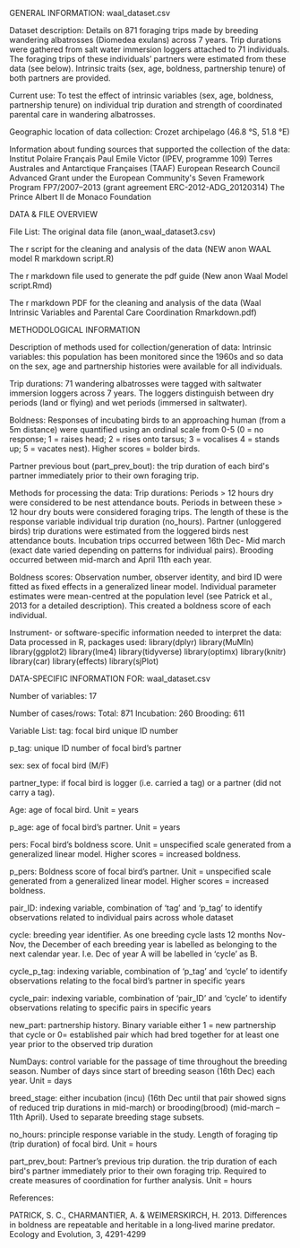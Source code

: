 GENERAL INFORMATION: waal_dataset.csv

Dataset description:
Details on 871 foraging trips made by breeding wandering albatrosses (Diomedea exulans) across 7 years. Trip durations were gathered from salt water immersion loggers attached to 71 individuals. The foraging trips of these individuals’ partners were estimated from these data (see below). Intrinsic traits (sex, age, boldness, partnership tenure) of both partners are provided. 

Current use:
To test the effect of intrinsic variables (sex, age, boldness, partnership tenure) on individual trip duration and strength of coordinated parental care in wandering albatrosses.  

Geographic location of data collection: 
Crozet archipelago (46.8 °S, 51.8 °E) 

Information about funding sources that supported the collection of the data: 
Institut Polaire Français Paul Emile Victor (IPEV, programme 109) 
Terres Australes and Antarctique Françaises (TAAF) 
European Research Council Advanced Grant under the European Community's Seven Framework Program FP7/2007–2013 (grant agreement ERC-2012-ADG_20120314) 
The Prince Albert II de Monaco Foundation


DATA & FILE OVERVIEW

File List: 
The original data file (anon_waal_dataset3.csv)

The r script for the cleaning and analysis of the data (NEW anon WAAL model R markdown script.R)

The r markdown file used to generate the pdf guide (New anon Waal Model script.Rmd)

The r markdown PDF for the cleaning and analysis of the data (Waal Intrinsic Variables and Parental Care Coordination Rmarkdown.pdf) 


METHODOLOGICAL INFORMATION

Description of methods used for collection/generation of data: 
Intrinsic variables: this population has been monitored since the 1960s and so data on the sex, age and partnership histories were available for all individuals. 

Trip durations: 71 wandering albatrosses were tagged with saltwater immersion loggers across 7 years. The loggers distinguish between dry periods (land or flying) and wet periods (immersed in saltwater). 

Boldness:  Responses of incubating birds to an approaching human (from a 5m distance) were quantified using an ordinal scale from 0-5 (0 = no response; 1 = raises head; 2 = rises onto tarsus; 3 = vocalises 4 = stands up; 5 = vacates nest). Higher scores  = bolder birds.

Partner previous bout (part_prev_bout): the trip duration of each bird's partner immediately prior to their own foraging trip.


Methods for processing the data: 
Trip durations: Periods > 12 hours dry were considered to be nest attendance bouts. Periods in between these > 12 hour dry bouts were considered foraging trips. The length of these is the response variable individual trip duration (no_hours). Partner (unloggered birds) trip durations were estimated from the loggered birds nest attendance bouts. Incubation trips occurred between 16th Dec- Mid march (exact date varied depending on patterns for individual pairs). Brooding occurred between mid-march and April 11th each year. 

Boldness scores: Observation number, observer identity, and bird ID were fitted as fixed effects in a generalized linear model. Individual parameter estimates were  mean-centred at the population level (see Patrick et al., 2013 for a detailed description). This created a boldness score of each individual.


Instrument- or software-specific information needed to interpret the data: 
Data processed in R, packages used:
library(dplyr)
library(MuMIn)
library(ggplot2)
library(lme4)
library(tidyverse)
library(optimx)
library(knitr)
library(car)
library(effects)
library(sjPlot)


DATA-SPECIFIC INFORMATION FOR: waal_dataset.csv

Number of variables: 
17

Number of cases/rows: 
Total: 871
Incubation: 260
Brooding: 611

Variable List: 
tag: focal bird unique ID number 

p_tag: unique ID number of focal bird’s partner

sex: sex of focal bird (M/F)

partner_type: if focal bird is logger (i.e. carried a tag) or a partner (did not carry a tag). 

Age: age of focal bird. Unit = years

p_age: age of focal bird’s partner. Unit = years 

pers: Focal bird’s boldness score. Unit = unspecified scale generated from a generalized linear model. Higher scores = increased boldness.

p_pers: Boldness score of focal bird’s partner. Unit = unspecified scale generated from a generalized linear model. Higher scores = increased boldness.

pair_ID: indexing variable, combination of ‘tag’ and ‘p_tag’ to identify observations related to individual pairs across whole dataset

cycle: breeding year identifier. As one breeding cycle lasts 12 months Nov-Nov, the December of each breeding year is labelled as belonging to the next calendar year. I.e. Dec of year A will be labelled in ‘cycle’ as B. 

cycle_p_tag: indexing variable, combination of ‘p_tag’ and ‘cycle’ to identify observations relating to the focal bird’s partner in specific years

cycle_pair: indexing variable, combination of ‘pair_ID’ and ‘cycle’ to identify observations relating to specific pairs in specific years

new_part: partnership history. Binary variable either 1 = new partnership that cycle or 0= established pair which had bred together for at least one year prior to the observed trip duration

NumDays: control variable for the passage of time throughout the breeding season. Number of days since start of breeding season (16th Dec) each year. Unit = days

breed_stage: either incubation (incu) (16th Dec until that pair showed signs of reduced trip durations in mid-march) or brooding(brood) (mid-march – 11th April). Used to separate breeding stage subsets.

no_hours: principle response variable in the study. Length of foraging tip (trip duration) of focal bird. Unit = hours 

part_prev_bout: Partner’s previous trip duration. the trip duration of each bird's partner immediately prior to their own foraging trip. Required to create measures of coordination for further analysis. Unit = hours

References: 

PATRICK, S. C., CHARMANTIER, A. & WEIMERSKIRCH, H. 2013. Differences in boldness are repeatable and heritable in a long‐lived marine predator. Ecology and Evolution, 3, 4291-4299



